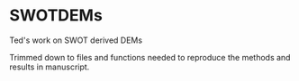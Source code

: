 # SWOTDEMs
Ted's work on SWOT derived DEMs

Trimmed down to files and functions needed to reproduce the methods and results in manuscript.
